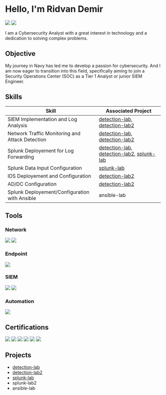 # Hello, I'm Ridvan Demir
<a href="https://linkedin.com/in/ridvan-demir-591b77136/"><img src="https://img.shields.io/badge/-LinkedIn-0072b1?&style=for-the-badge&logo=linkedin&logoColor=white" /></a>
<a href="https://www.xing.com/profile/Ridvan_Demir18/"><img src="https://img.shields.io/badge/-Xing-006567?&style=for-the-badge&logo=xing&logoColor=white" /></a>

I am a Cybersecurity Analyst with a great interest in technology and a dedication to solving complex problems.

## Objective

My journey in Navy has led me to develop a passion for cybersecurity. And I am now eager to transition into this field, specifically aiming to join a Security Operations Center (SOC) as a Tier 1 Analyst or junior SIEM Engineer.

## Skills

| Skill                                           | Associated Project         |
|-------------------------------------------------|----------------------------|
| SIEM Implementation and Log Analysis            | <a href="https://github.com/ridvandemir/detection-lab/blob/main/README.md">detection-lab</a>, <a href="https://github.com/ridvandemir/detection-lab2/blob/main/README.md">detection-lab2</a>|
| Network Traffic Monitoring and Attack Detection | <a href="https://github.com/ridvandemir/detection-lab/blob/main/README.md">detection-lab</a>, <a href="https://github.com/ridvandemir/detection-lab2/blob/main/README.md">detection-lab2</a>|
| Splunk Deployement for Log Forwarding           | <a href="https://github.com/ridvandemir/detection-lab/blob/main/README.md">detection-lab</a>, <a href="https://github.com/ridvandemir/detection-lab2/blob/main/README.md">detection-lab2</a>, <a href="https://github.com/ridvandemir/splunk-lab/blob/main/README.md">splunk-lab</a>|
| Splunk Data Input Configuration                 | <a href="https://github.com/ridvandemir/splunk-lab/blob/main/README.md">splunk-lab</a>|
| IDS Deployement and Configuration               | <a href="https://github.com/ridvandemir/detection-lab2/blob/main/README.md">detection-lab2</a>|
| AD/DC Configuration                             | <a href="https://github.com/ridvandemir/detection-lab2/blob/main/README.md">detection-lab2</a>|
| Splunk Deployement/Configuration with Ansible   | ansible-lab</a>|

## Tools

### Network
<div>
    <img src="https://img.shields.io/badge/-Wireshark-1679A7?&style=for-the-badge&logo=Wireshark&logoColor=white" />
    <img src="https://img.shields.io/badge/-Suricata-EF3B2D?&style=for-the-badge&logo=Suricata&logoColor=white" />
</div>

### Endpoint
<div>
    <img src="https://img.shields.io/badge/-CrowdStrike-E00?&style=for-the-badge&logo=CrowdStrike&logoColor=white" />
 </div>

### SIEM
<div>
    <img src="https://img.shields.io/badge/-Splunk-000000?&style=for-the-badge&logo=Splunk&logoColor=white" />
    <img src="https://img.shields.io/badge/-Elastic-005571?&style=for-the-badge&logo=Elastic&logoColor=white" />
</div>

### Automation
<div>
    <img src="https://img.shields.io/badge/-Ansible-000000?style=for-the-badge&logo=ansible&logoColor=white" />
<div>

## Certifications

<div>
    <img src="https://img.shields.io/badge/-Splunk_Core_User-FFCC00?&style=for-the-badge&logo=Splunk&logoColor=white" />
    <img src="https://img.shields.io/badge/-Splunk_Power_User-FFCC00?&style=for-the-badge&logo=Splunk&logoColor=white" />
    <img src="https://img.shields.io/badge/-Security%2B-FF0000?&style=for-the-badge&logo=CompTIA&logoColor=white" />
    <img src="https://img.shields.io/badge/-Google_Cybersecurity-4285F4?&style=for-the-badge&logo=Google&logoColor=white" />
    <img src="https://img.shields.io/badge/-Google_IT_Support-4285F4?&style=for-the-badge&logo=Google&logoColor=white" />
    <img src="https://img.shields.io/badge/-Fundamentals_of_Ansible-4285F4?&style=for-the-badge&logo=Ansible&logoColor=white" />
</div>

## Projects
- <a href="https://github.com/ridvandemir/detection-lab/blob/main/README.md">detection-lab</a>
- <a href="https://github.com/ridvandemir/detection-lab2/blob/main/README.md">detection-lab2</a>
- <a href="https://github.com/ridvandemir/splunk-lab/blob/main/README.md">splunk-lab</a>
- splunk-lab2
- ansible-lab

<!--
**ridvandemir/ridvandemir** is a ✨ _special_ ✨ repository because its `README.md` (this file) appears on your GitHub profile.

Here are some ideas to get you started:

- 🔭 I’m currently working on ...
- 🌱 I’m currently learning ...
- 👯 I’m looking to collaborate on ...
- 🤔 I’m looking for help with ...
- 💬 Ask me about ...
- 📫 How to reach me: ...
- 😄 Pronouns: ...
- ⚡ Fun fact: ...
-->
